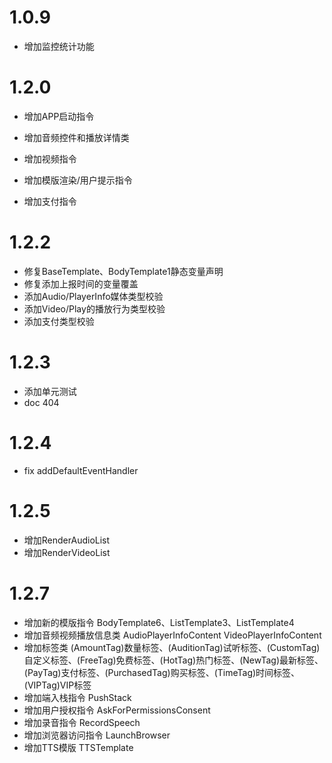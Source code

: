 # 1.0.9

* 增加监控统计功能

# 1.2.0

* 增加APP启动指令

* 增加音频控件和播放详情类

* 增加视频指令

* 增加模版渲染/用户提示指令

* 增加支付指令

# 1.2.2

* 修复BaseTemplate、BodyTemplate1静态变量声明
* 修复添加上报时间的变量覆盖
* 添加Audio/PlayerInfo媒体类型校验
* 添加Video/Play的播放行为类型校验
* 添加支付类型校验

# 1.2.3

* 添加单元测试
* doc 404

# 1.2.4

* fix addDefaultEventHandler

# 1.2.5

* 增加RenderAudioList
* 增加RenderVideoList

# 1.2.7
* 增加新的模版指令 BodyTemplate6、ListTemplate3、ListTemplate4
* 增加音频视频播放信息类 AudioPlayerInfoContent VideoPlayerInfoContent
* 增加标签类 (AmountTag)数量标签、(AuditionTag)试听标签、(CustomTag)自定义标签、(FreeTag)免费标签、(HotTag)热门标签、(NewTag)最新标签、(PayTag)支付标签、(PurchasedTag)购买标签、(TimeTag)时间标签、(VIPTag)VIP标签
* 增加端入栈指令 PushStack
* 增加用户授权指令 AskForPermissionsConsent
* 增加录音指令 RecordSpeech
* 增加浏览器访问指令 LaunchBrowser
* 增加TTS模版 TTSTemplate